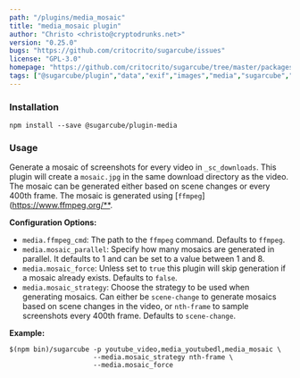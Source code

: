 ```yaml
---
path: "/plugins/media_mosaic"
title: "media_mosaic plugin"
author: "Christo <christo@cryptodrunks.net>"
version: "0.25.0"
bugs: "https://github.com/critocrito/sugarcube/issues"
license: "GPL-3.0"
homepage: "https://github.com/critocrito/sugarcube/tree/master/packages/plugin-media#readme"
tags: ["@sugarcube/plugin","data","exif","images","media","sugarcube","sugarcube plugin","sugarcube-plugin","transformation"]
---
```


### Installation

    npm install --save @sugarcube/plugin-media


### Usage

Generate a mosaic of screenshots for every video in `_sc_downloads`. This plugin will create a `mosaic.jpg` in the same download directory as the video. The mosaic can be generated either based on scene changes or every 400th frame. The mosaic is generated using [`ffmpeg`]\(<https://www.ffmpeg.org/**>.

**Configuration Options:**

-   `media.ffmpeg_cmd`: The path to the `ffmpeg` command. Defaults to `ffmpeg`.
-   `media.mosaic_parallel`: Specify how many mosaics are generated in parallel. It defaults to 1 and can be set to a value between 1 and 8.
-   `media.mosaic_force`: Unless set to `true` this plugin will skip generation if a mosaic already exists. Defaults to `false`.
-   `media.mosaic_strategy`: Choose the strategy to be used when generating mosaics. Can either be `scene-change` to generate mosaics based on scene changes in the video, or `nth-frame` to sample screenshots every 400th frame. Defaults to `scene-change`.

**Example:**

    $(npm bin)/sugarcube -p youtube_video,media_youtubedl,media_mosaic \
                         --media.mosaic_strategy nth-frame \
                         --media.mosaic_force

